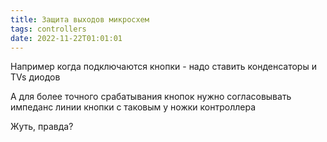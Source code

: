 ```yaml
---
title: Защита выходов микросхем
tags: controllers
date: 2022-11-22T01:01:01
---
```


Например когда подключаются кнопки - надо ставить конденсаторы и TVs диодов

А для более точного срабатывания кнопок нужно согласовывать импеданс линии кнопки с  таковым у ножки контроллера

Жуть, правда?
